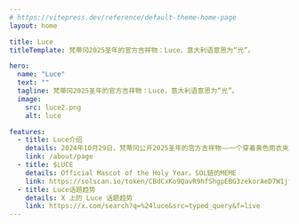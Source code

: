 ```yaml
---
# https://vitepress.dev/reference/default-theme-home-page
layout: home

title: Luce
titleTemplate: 梵蒂冈2025圣年的官方吉祥物：Luce，意大利语意思为“光”。

hero:
  name: "Luce"
  text: ""
  tagline: 梵蒂冈2025圣年的官方吉祥物：Luce，意大利语意思为“光”。
  image:
    src: luce2.png
    alt: luce

features:
  - title: Luce介绍
    details: 2024年10月29日，梵蒂冈公开2025圣年的官方吉祥物——一个穿着黄色雨衣夹克，有着一头亮蓝色头发的可爱角色。教会将这个吉祥物角色命名为“Luce”，在意大利语中，这是“光明”的意思。
    link: /about/page
  - title: $LUCE
    details: Official Mascot of the Holy Year。SOL链的MEME
    link: https://solscan.io/token/CBdCxKo9QavR9hfShgpEBG3zekorAeD7W1jfq2o3pump#analytics
  - title: Luce话题趋势
    details: X 上的 Luce 话题趋势
    link: https://x.com/search?q=%24luce&src=typed_query&f=live
---
```


<!-- <Home /> -->

<style>
:root {
  --vp-home-hero-name-color: transparent !important;
  --vp-home-hero-name-background: -webkit-linear-gradient(120deg, #bd34fe 30%, #41d1ff) !important;

  --vp-home-hero-image-background-image: linear-gradient(-45deg, #bd34fe 50%, #47caff 50%) !important;
  --vp-home-hero-image-filter: blur(44px) !important;
}

@media (min-width: 640px) {
  :root {
    --vp-home-hero-image-filter: blur(56px);
  }
}

@media (min-width: 960px) {
  :root {
    --vp-home-hero-image-filter: blur(68px);
  }
}
</style>
